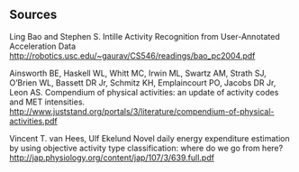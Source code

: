 ## Sources
Ling Bao and Stephen S. Intille
Activity Recognition from User-Annotated
Acceleration Data
http://robotics.usc.edu/~gaurav/CS546/readings/bao_pc2004.pdf

Ainsworth BE, Haskell WL, Whitt MC, Irwin ML, Swartz AM, Strath
SJ, O’Brien WL, Bassett DR Jr, Schmitz KH, Emplaincourt PO,
Jacobs DR Jr, Leon AS.
Compendium of physical activities: an update of
activity codes and MET intensities.
http://www.juststand.org/portals/3/literature/compendium-of-physical-activities.pdf

Vincent T. van Hees, Ulf Ekelund 
Novel daily energy expenditure estimation by using objective activity type classification: where do we go from here?
http://jap.physiology.org/content/jap/107/3/639.full.pdf 

